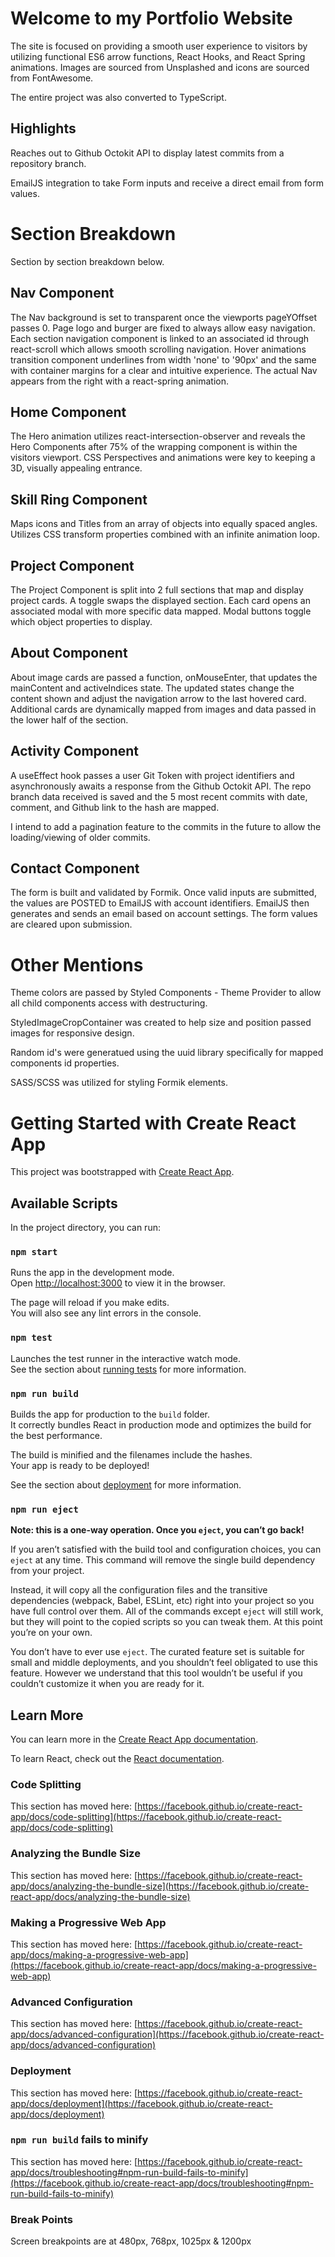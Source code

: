 # Welcome to my Portfolio Website

The site is focused on providing a smooth user experience to visitors by utilizing functional ES6 arrow functions, React Hooks, and React Spring animations. Images are sourced from Unsplashed and icons are sourced from FontAwesome.

The entire project was also converted to TypeScript.

## Highlights

Reaches out to Github Octokit API to display latest commits from a repository branch.

EmailJS integration to take Form inputs and receive a direct email from form values.

# Section Breakdown

Section by section breakdown below.

## Nav Component

The Nav background is set to transparent once the viewports pageYOffset passes 0. Page logo and burger are fixed to always allow easy navigation. Each section navigation component is linked to an associated id through react-scroll which allows smooth scrolling navigation. Hover animations transition component underlines from width 'none' to '90px' and the same with container margins for a clear and intuitive experience. The actual Nav appears from the right with a react-spring animation.

## Home Component

The Hero animation utilizes react-intersection-observer and reveals the Hero Components after 75% of the wrapping component is within the visitors viewport. CSS Perspectives and animations were key to keeping a 3D, visually appealing entrance.

## Skill Ring Component

Maps icons and Titles from an array of objects into equally spaced angles. Utilizes CSS transform properties combined with an infinite animation loop.

## Project Component

The Project Component is split into 2 full sections that map and display project cards. A toggle swaps the displayed section. Each card opens an associated modal with more specific data mapped. Modal buttons toggle which object properties to display.

## About Component

About image cards are passed a function, onMouseEnter, that updates the mainContent and activeIndices state. The updated states change the content shown and adjust the navigation arrow to the last hovered card. Additional cards are dynamically mapped from images and data passed in the lower half of the section.

## Activity Component

A useEffect hook passes a user Git Token with project identifiers and asynchronously awaits a response from the Github Octokit API. The repo branch data received is saved and the 5 most recent commits with date, comment, and Github link to the hash are mapped.

I intend to add a pagination feature to the commits in the future to allow the loading/viewing of older commits.

## Contact Component

The form is built and validated by Formik. Once valid inputs are submitted, the values are POSTED to EmailJS with account identifiers. EmailJS then generates and sends an email based on account settings. The form values are cleared upon submission.

# Other Mentions

Theme colors are passed by Styled Components - Theme Provider to allow all child components access with destructuring.

StyledImageCropContainer was created to help size and position passed images for responsive design.

Random id's were generatued using the uuid library specifically for mapped components id properties.

SASS/SCSS was utilized for styling Formik elements.

# Getting Started with Create React App

This project was bootstrapped with [Create React App](https://github.com/facebook/create-react-app).

## Available Scripts

In the project directory, you can run:

### `npm start`

Runs the app in the development mode.\
Open [http://localhost:3000](http://localhost:3000) to view it in the browser.

The page will reload if you make edits.\
You will also see any lint errors in the console.

### `npm test`

Launches the test runner in the interactive watch mode.\
See the section about [running tests](https://facebook.github.io/create-react-app/docs/running-tests) for more information.

### `npm run build`

Builds the app for production to the `build` folder.\
It correctly bundles React in production mode and optimizes the build for the best performance.

The build is minified and the filenames include the hashes.\
Your app is ready to be deployed!

See the section about [deployment](https://facebook.github.io/create-react-app/docs/deployment) for more information.

### `npm run eject`

**Note: this is a one-way operation. Once you `eject`, you can’t go back!**

If you aren’t satisfied with the build tool and configuration choices, you can `eject` at any time. This command will remove the single build dependency from your project.

Instead, it will copy all the configuration files and the transitive dependencies (webpack, Babel, ESLint, etc) right into your project so you have full control over them. All of the commands except `eject` will still work, but they will point to the copied scripts so you can tweak them. At this point you’re on your own.

You don’t have to ever use `eject`. The curated feature set is suitable for small and middle deployments, and you shouldn’t feel obligated to use this feature. However we understand that this tool wouldn’t be useful if you couldn’t customize it when you are ready for it.

## Learn More

You can learn more in the [Create React App documentation](https://facebook.github.io/create-react-app/docs/getting-started).

To learn React, check out the [React documentation](https://reactjs.org/).

### Code Splitting

This section has moved here: [https://facebook.github.io/create-react-app/docs/code-splitting](https://facebook.github.io/create-react-app/docs/code-splitting)

### Analyzing the Bundle Size

This section has moved here: [https://facebook.github.io/create-react-app/docs/analyzing-the-bundle-size](https://facebook.github.io/create-react-app/docs/analyzing-the-bundle-size)

### Making a Progressive Web App

This section has moved here: [https://facebook.github.io/create-react-app/docs/making-a-progressive-web-app](https://facebook.github.io/create-react-app/docs/making-a-progressive-web-app)

### Advanced Configuration

This section has moved here: [https://facebook.github.io/create-react-app/docs/advanced-configuration](https://facebook.github.io/create-react-app/docs/advanced-configuration)

### Deployment

This section has moved here: [https://facebook.github.io/create-react-app/docs/deployment](https://facebook.github.io/create-react-app/docs/deployment)

### `npm run build` fails to minify

This section has moved here: [https://facebook.github.io/create-react-app/docs/troubleshooting#npm-run-build-fails-to-minify](https://facebook.github.io/create-react-app/docs/troubleshooting#npm-run-build-fails-to-minify)

### Break Points

Screen breakpoints are at 480px, 768px, 1025px & 1200px